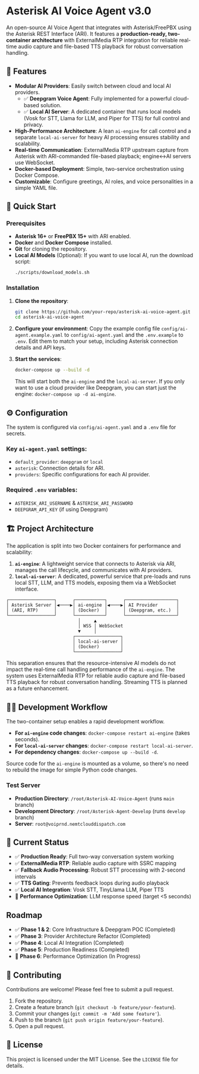 # Asterisk AI Voice Agent v3.0

An open-source AI Voice Agent that integrates with Asterisk/FreePBX using the Asterisk REST Interface (ARI). It features a **production-ready, two-container architecture** with ExternalMedia RTP integration for reliable real-time audio capture and file-based TTS playback for robust conversation handling.

## 🌟 Features

- **Modular AI Providers**: Easily switch between cloud and local AI providers.
  - ✅ **Deepgram Voice Agent**: Fully implemented for a powerful cloud-based solution.
  - ✅ **Local AI Server**: A dedicated container that runs local models (Vosk for STT, Llama for LLM, and Piper for TTS) for full control and privacy.
- **High-Performance Architecture**: A lean `ai-engine` for call control and a separate `local-ai-server` for heavy AI processing ensures stability and scalability.
- **Real-time Communication**: ExternalMedia RTP upstream capture from Asterisk with ARI-commanded file-based playback; engine↔AI servers use WebSocket.
- **Docker-based Deployment**: Simple, two-service orchestration using Docker Compose.
- **Customizable**: Configure greetings, AI roles, and voice personalities in a simple YAML file.

## 🚀 Quick Start

### Prerequisites

- **Asterisk 16+** or **FreePBX 15+** with ARI enabled.
- **Docker** and **Docker Compose** installed.
- **Git** for cloning the repository.
- **Local AI Models** (Optional): If you want to use local AI, run the download script:
  ```bash
  ./scripts/download_models.sh
  ```

### Installation

1.  **Clone the repository**:
    ```bash
    git clone https://github.com/your-repo/asterisk-ai-voice-agent.git
    cd asterisk-ai-voice-agent
    ```

2.  **Configure your environment**:
    Copy the example config file `config/ai-agent.example.yaml` to `config/ai-agent.yaml` and the `.env.example` to `.env`. Edit them to match your setup, including Asterisk connection details and API keys.

3.  **Start the services**:
    ```bash
    docker-compose up --build -d
    ```
    This will start both the `ai-engine` and the `local-ai-server`. If you only want to use a cloud provider like Deepgram, you can start just the engine: `docker-compose up -d ai-engine`.


## ⚙️ Configuration

The system is configured via `config/ai-agent.yaml` and a `.env` file for secrets.

### Key `ai-agent.yaml` settings:
- `default_provider`: `deepgram` or `local`
- `asterisk`: Connection details for ARI.
- `providers`: Specific configurations for each AI provider.

### Required `.env` variables:
- `ASTERISK_ARI_USERNAME` & `ASTERISK_ARI_PASSWORD`
- `DEEPGRAM_API_KEY` (if using Deepgram)

## 🏗️ Project Architecture

The application is split into two Docker containers for performance and scalability:

1.  **`ai-engine`**: A lightweight service that connects to Asterisk via ARI, manages the call lifecycle, and communicates with AI providers.
2.  **`local-ai-server`**: A dedicated, powerful service that pre-loads and runs local STT, LLM, and TTS models, exposing them via a WebSocket interface.

```
┌─────────────────┐      ┌───────────┐      ┌───────────────────┐
│ Asterisk Server │◀────▶│ ai-engine │◀────▶│ AI Provider       │
│ (ARI, RTP)      │      │ (Docker)  │      │ (Deepgram, etc.)  │
└─────────────────┘      └───────────┘      └───────────────────┘
                           │     ▲
                           │ WSS │ WebSocket
                           ▼     │
                         ┌─────────────────┐
                         │ local-ai-server │
                         │ (Docker)        │
                         └─────────────────┘
```

This separation ensures that the resource-intensive AI models do not impact the real-time call handling performance of the `ai-engine`. The system uses ExternalMedia RTP for reliable audio capture and file-based TTS playback for robust conversation handling. Streaming TTS is planned as a future enhancement.

## 🧑‍💻 Development Workflow

The two-container setup enables a rapid development workflow.

-   **For `ai-engine` code changes**: `docker-compose restart ai-engine` (takes seconds).
-   **For `local-ai-server` changes**: `docker-compose restart local-ai-server`.
-   **For dependency changes**: `docker-compose up --build -d`.

Source code for the `ai-engine` is mounted as a volume, so there's no need to rebuild the image for simple Python code changes.

### Test Server

-   **Production Directory**: `/root/Asterisk-AI-Voice-Agent` (runs `main` branch)
-   **Development Directory**: `/root/Asterisk-Agent-Develop` (runs `develop` branch)
-   **Server**: `root@voiprnd.nemtclouddispatch.com`

## 🎯 Current Status

-   ✅ **Production Ready**: Full two-way conversation system working
-   ✅ **ExternalMedia RTP**: Reliable audio capture with SSRC mapping
-   ✅ **Fallback Audio Processing**: Robust STT processing with 2-second intervals
-   ✅ **TTS Gating**: Prevents feedback loops during audio playback
-   ✅ **Local AI Integration**: Vosk STT, TinyLlama LLM, Piper TTS
-   🔄 **Performance Optimization**: LLM response speed (target <5 seconds)

##  Roadmap

-   ✅ **Phase 1 & 2**: Core Infrastructure & Deepgram POC (Completed)
-   ✅ **Phase 3**: Provider Architecture Refactor (Completed)
-   ✅ **Phase 4**: Local AI Integration (Completed)
-   ✅ **Phase 5**: Production Readiness (Completed)
-   🔄 **Phase 6**: Performance Optimization (In Progress)

## 🤝 Contributing

Contributions are welcome! Please feel free to submit a pull request.

1.  Fork the repository.
2.  Create a feature branch (`git checkout -b feature/your-feature`).
3.  Commit your changes (`git commit -m 'Add some feature'`).
4.  Push to the branch (`git push origin feature/your-feature`).
5.  Open a pull request.

## 📄 License

This project is licensed under the MIT License. See the `LICENSE` file for details.
